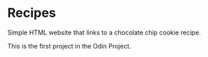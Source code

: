 # Recipes
Simple HTML website that links to a chocolate chip cookie recipe.

This is the first project in the Odin Project.